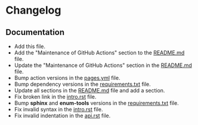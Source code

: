 # Changelog

## Documentation
- Add this file.
- Add the "Maintenance of GitHub Actions" section to the [README.md](https://github.com/autokey/autokey.github.io/blob/master/README.md) file.
- Update the "Maintenance of GitHub Actions" section in the [README.md](https://github.com/autokey/autokey.github.io/blob/master/README.md) file.
- Bump action versions in the [pages.yml](https://github.com/autokey/autokey.github.io/blob/master/.github/workflows/pages.yml) file.
- Bump dependency versions in the [requirements.txt](https://github.com/autokey/autokey.github.io/blob/master/requirements.txt) file.
- Update all sections in the [README.md](https://github.com/autokey/autokey.github.io/blob/master/README.md) file and add a section.
- Fix broken link in the [intro.rst](https://github.com/autokey/autokey.github.io/blob/master/intro.rst) file.
- Bump **sphinx** and **enum-tools** versions in the [requirements.txt](https://github.com/autokey/autokey.github.io/blob/master/requirements.txt) file.
- Fix invalid syntax in the [intro.rst](https://github.com/autokey/autokey.github.io/blob/master/intro.rst) file.
- Fix invalid indentation in the [api.rst](https://github.com/autokey/autokey.github.io/blob/master/api.rst) file.

